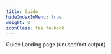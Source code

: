 ```yaml
---
title: Guide
hideIndexInMenu: true
weight: 0
iconClass: fas fa-book
---
```


Guide Landing page (unused/not output)